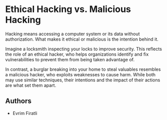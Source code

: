 # Ethical Hacking vs. Malicious Hacking

Hacking means accessing a computer system or its data without authorization. What makes it ethical or malicious is the intention behind it.

Imagine a locksmith inspecting your locks to improve security. This reflects the role of an ethical hacker, who helps organizations identify and fix vulnerabilities to prevent them from being taken advantage of.

In contrast, a burglar breaking into your home to steal valuables resembles a malicious hacker, who exploits weaknesses to cause harm. While both may use similar techniques, their intentions and the impact of their actions are what set them apart.

    
 ## Authors
- Evrim Firatli


